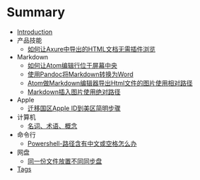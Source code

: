 # Summary

* [Introduction](README.md)
* 产品技能
  * [如何让Axure中导出的HTML文档无需插件浏览](产品技能/如何让Axure中导出的HTML文档无需插件浏览.md)
* Markdown
  * [如何让Atom编辑行位于屏幕中央](Markdown/如何让Atom编辑行位于屏幕中央.md)
  * [使用Pandoc将Markdown转换为Word](Markdown/使用Pandoc将markdown转换为word.md)
  * [Atom做Markdown编辑器导出Html文件的图片使用相对路径](Markdown/Atom做Markdown编辑器导出Html文件的图片如何使用相对路径.md)
  * [Markdown插入图片使用绝对路径](Markdown/Markdown插入图片使用绝对路径.md)
* Apple
  * [迁移国区Apple ID到美区简明步骤](Apple/迁移国区AppleID到美区简明步骤.md)
* 计算机
  * [名词、术语、概念](Computer/名词-概念-术语.md)
* 命令行
  * [Powershell-路径含有中文或空格怎么办](命令行/Powershell-路径含有中文或空格怎么办.md)
* 网盘
  * [同一份文件放置不同同步盘](网盘/同一份文件放置不同同步盘.md)
* [Tags](tags.md)
